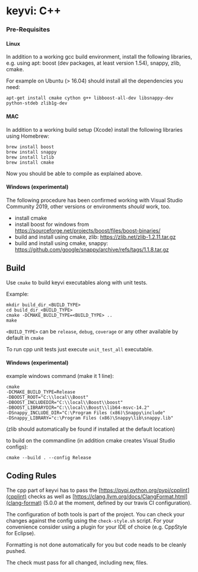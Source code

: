 # keyvi: C++

### Pre-Requisites

#### Linux

In addition to a working gcc build environment, install the following libraries, e.g. using apt: boost (dev packages, at least version 1.54), snappy, zlib, cmake.

For example on Ubuntu (> 16.04) should install all the dependencies you need:

    apt-get install cmake cython g++ libboost-all-dev libsnappy-dev python-stdeb zlib1g-dev

#### MAC

In addition to a working build setup (Xcode) install the following libraries using Homebrew:

    brew install boost
    brew install snappy
    brew install lzlib
    brew install cmake

Now you should be able to compile as explained above.

#### Windows (experimental)

The following procedure has been confirmed working with Visual Studio Community 2019, other versions or environments _should_ work, too.

 - install cmake
 - install boost for windows from https://sourceforge.net/projects/boost/files/boost-binaries/
 - build and install using cmake, zlib: https://zlib.net/zlib-1.2.11.tar.gz
 - build and install using cmake, snappy: https://github.com/google/snappy/archive/refs/tags/1.1.8.tar.gz

## Build

Use `cmake` to build keyvi executables along with unit tests.

Example:

    mkdir build_dir_<BUILD_TYPE>
    cd build_dir_<BUILD_TYPE>
    cmake -DCMAKE_BUILD_TYPE=<BUILD_TYPE> ..
    make

`<BUILD_TYPE>` can be `release`, `debug`, `coverage` or any other available by default in `cmake`

To run cpp unit tests just execute `unit_test_all` executable.

#### Windows (experimental)

example windows command (make it 1 line):

```
cmake
-DCMAKE_BUILD_TYPE=Release
-DBOOST_ROOT="C:\\local\\Boost"
-DBOOST_INCLUDEDIR="C:\\local\\Boost\\boost"
-DBOOST_LIBRARYDIR="C:\\local\\Boost\\lib64-msvc-14.2"
-DSnappy_INCLUDE_DIR="C:\Program Files (x86)\Snappy\include"
-DSnappy_LIBRARY="c:\Program Files (x86)\Snappy\lib\snappy.lib"
```

(zlib should automatically be found if installed at the default location)

to build on the commandline (in addition cmake creates Visual Studio configs):

```
cmake --build . --config Release
```

## Coding Rules

The cpp part of keyvi has to pass the [https://pypi.python.org/pypi/cpplint](cpplint) checks as well as [https://clang.llvm.org/docs/ClangFormat.html](clang-format) (5.0.0 at the moment, defined by our travis CI configuration). 

The configuration of both tools is part of the project. You can check your changes against the config using the `check-style.sh` script. For your convenience consider using a plugin for your IDE of choice (e.g. CppStyle for Eclipse).

Formatting is not done automatically for you but code neads to be cleanly pushed. 

The check must pass for all changed, including new, files. 

